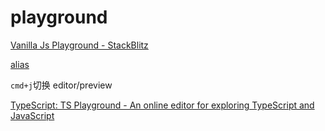 # playground

[Vanilla Js Playground - StackBlitz](https://stackblitz.com/edit/vanilla-js-playground?devToolsHeight=100&embed=1&file=index.js&hideExplorer=1&hideNavigation=1&view=editor)

[alias](https://code.cnb.workers.dev/)

`cmd+j`切换 editor/preview

[TypeScript: TS Playground - An online editor for exploring TypeScript and JavaScript](https://www.typescriptlang.org/play?filetype=js&dtPR=57963&install-plugin=playground-dt-review#code/MYewdgziA2CmB00QHMAUByAFgS3QSiA)
